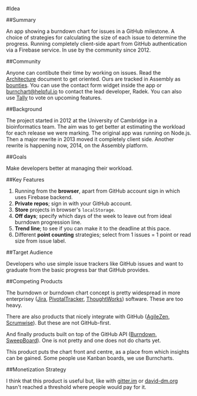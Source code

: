 #Idea

##Summary

An app showing a burndown chart for issues in a GitHub milestone. A choice of strategies for calculating the size of each issue to determine the progress. Running completely client-side apart from GitHub authentication via a Firebase service. In use by the community since 2012.

##Community

Anyone can contibute their time by working on issues. Read the [Architecture](ARCHITECTURE.md) document to get oriented. Ours are tracked in Assembly as [bounties](https://assembly.com/burnchart/bounties). You can use the contact form widget inside the app or [burnchart@helpful.io](mailto:burnchart@helpful.io) to contact the lead developer, Radek. You can also use [Tally](http://tally.tl/) to vote on upcoming features.

##Background

The project started in 2012 at the University of Cambridge in a bioinformatics team. The aim was to get better at estimating the workload for each release we were marking. The original app was running on Node.js. Then a major rewrite in 2013 moved it completely client side. Another rewrite is happening now, 2014, on the Assembly platform.

##Goals

Make developers better at managing their workload. 

##Key Features

1. Running from the **browser**, apart from GitHub account sign in which uses Firebase backend.
1. **Private repos**; sign in with your GitHub account.
1. **Store** projects in browser's `localStorage`.
1. **Off days**; specify which days of the week to leave out from ideal burndown progression line.
1. **Trend line**; to see if you can make it to the deadline at this pace.
1. Different **point counting** strategies; select from 1 issues = 1 point or read size from issue label.

##Target Audience

Developers who use simple issue trackers like GitHub issues and want to graduate from the basic progress bar that GitHub provides.

##Competing Products

The burndown or burndown chart concept is pretty widespread in more enterprisey ([Jira](https://www.atlassian.com/software/jira), [PivotalTracker](http://www.pivotaltracker.com/), [ThoughtWorks](http://www.thoughtworks.com/products/mingle-agile-project-management)) software. These are too heavy.

There are also products that nicely integrate with GitHub ([AgileZen](http://www.agilezen.com/), [Scrumwise](https://www.scrumwise.com/features.html)). But these are not GitHub-first.


And finally products built on top of the GitHub API ([Burndown](http://burndown.io/), [SweepBoard](http://sweepboard.com/)). One is not pretty and one does not do charts yet.

This product puts the chart front and centre, as a place from which insights can be gained. Some people use Kanban boards, we use Burncharts.

##Monetization Strategy

I think that this product is useful but, like with [gitter.im](https://gitter.im/) or [david-dm.org](http://david-dm.org) hasn't reached a threshold where people would pay for it.